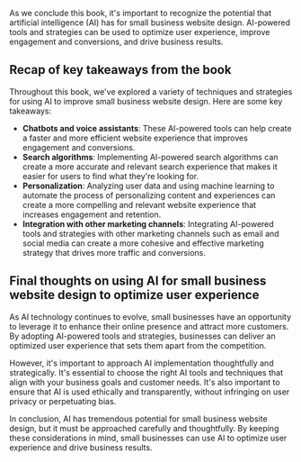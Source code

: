
As we conclude this book, it's important to recognize the potential that artificial intelligence (AI) has for small business website design. AI-powered tools and strategies can be used to optimize user experience, improve engagement and conversions, and drive business results.

Recap of key takeaways from the book
------------------------------------

Throughout this book, we've explored a variety of techniques and strategies for using AI to improve small business website design. Here are some key takeaways:

* **Chatbots and voice assistants**: These AI-powered tools can help create a faster and more efficient website experience that improves engagement and conversions.
* **Search algorithms**: Implementing AI-powered search algorithms can create a more accurate and relevant search experience that makes it easier for users to find what they're looking for.
* **Personalization**: Analyzing user data and using machine learning to automate the process of personalizing content and experiences can create a more compelling and relevant website experience that increases engagement and retention.
* **Integration with other marketing channels**: Integrating AI-powered tools and strategies with other marketing channels such as email and social media can create a more cohesive and effective marketing strategy that drives more traffic and conversions.

Final thoughts on using AI for small business website design to optimize user experience
----------------------------------------------------------------------------------------

As AI technology continues to evolve, small businesses have an opportunity to leverage it to enhance their online presence and attract more customers. By adopting AI-powered tools and strategies, businesses can deliver an optimized user experience that sets them apart from the competition.

However, it's important to approach AI implementation thoughtfully and strategically. It's essential to choose the right AI tools and techniques that align with your business goals and customer needs. It's also important to ensure that AI is used ethically and transparently, without infringing on user privacy or perpetuating bias.

In conclusion, AI has tremendous potential for small business website design, but it must be approached carefully and thoughtfully. By keeping these considerations in mind, small businesses can use AI to optimize user experience and drive business results.